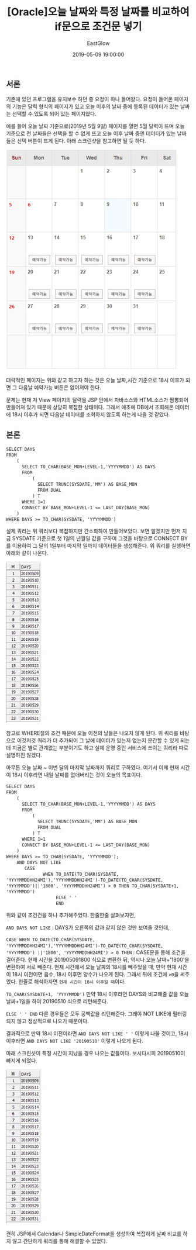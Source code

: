 ﻿---
layout: post
title:  "[Oracle]오늘 날짜와 특정 날짜를 비교하여 if문으로 조건문 넣기"
date:   2019-05-09 19:00:00
author: EastGlow
categories: Data-base
---
## 서론

기존에 있던 프로그램을 유지보수 하던 중 요청이 하나 들어왔다. 요청이 들어온 페이지의 기능은 달력 형식의 페이지가 있고 오늘 이후의 날짜 중에 등록된 데이터가 있는 날짜는 선택할 수 있도록 되어 있는 페이지였다.

예를 들어 오늘 날짜 기준으로(2019년 5월 9일) 페이지를 열면 5월 달력이 뜨며 오늘 기준으로 전 날짜들은 선택을 할 수 없게 뜨고 오늘 이후 날짜 중엔 데이터가 있는 날짜들은 선택 버튼이 뜨게 된다. 아래 스크린샷을 참고하면 될 듯 하다.

![](/assets/post/20190509_1.PNG)

대략적인 페이지는 위와 같고 하고자 하는 것은 오늘 날짜,시간 기준으로 18시 이후가 되면 그 다음날 예약가능 버튼은 없어져야 한다.

문제는 현재 저 View 페이지의 달력을 JSP 안에서 자바소스와 HTML소스가 짬뽕되어 만들어져 있기 때문에 상당히 복잡한 상태이다. 그래서 애초에 DB에서 조회해온 데이터에 18시 이후가 되면 다음날 데이터를 조회하지 않도록 하는게 나을 것 같았다.

## 본론

```
SELECT DAYS
FROM
	(
      SELECT TO_CHAR(BASE_MON+LEVEL-1,'YYYYMMDD') AS DAYS
      FROM 
          ( 
            SELECT TRUNC(SYSDATE,'MM') AS BASE_MON
            FROM DUAL 
          ) T 
      WHERE 1=1 
      CONNECT BY BASE_MON+LEVEL-1 <= LAST_DAY(BASE_MON)
    )
WHERE DAYS >= TO_CHAR(SYSDATE, 'YYYYMMDD')
```

실제 쿼리는 위 쿼리보다 복잡하지만 간소화하여 만들어보았다. 보면 알겠지만 먼저 지금 SYSDATE 기준으로 첫 1일의 년월일 값을 구하여 그것을 바탕으로 CONNECT BY를 이용하여 그 달의 1일부터 마지막 일까지 데이터들을 생성해준다. 위 쿼리를 실행하면 아래와 같이 나온다.

![](/assets/post/20190509_2.PNG)

참고로 WHERE절의 조건 때문에 오늘 이전의 날들은 나오지 않게 된다. 위 쿼리를 바탕으로 이것저것 쿼리가 더 추가되어 그 날에 데이터가 있는지 없는지 분간할 수 있게 되는데 지금은 별로 관계없는 부분이기도 하고 실제 운영 중인 서비스에 쓰이는 쿼리라 따로 설명하진 않겠다.

아무튼 오늘 날짜 ~ 이번 달의 마지막 날짜까지 쿼리로 구하였다. 여기서 이제 현재 시간이 18시 이후라면 내일 날짜를 없애버리는 것이 오늘의 목표이다.

```
SELECT DAYS
FROM
    (
      SELECT TO_CHAR(BASE_MON+LEVEL-1,'YYYYMMDD') AS DAYS
      FROM 
          ( 
            SELECT TRUNC(SYSDATE,'MM') AS BASE_MON
            FROM DUAL 
          ) T 
      WHERE 1=1 
      CONNECT BY BASE_MON+LEVEL-1 <= LAST_DAY(BASE_MON)
    )
WHERE DAYS >= TO_CHAR(SYSDATE, 'YYYYMMDD');
    AND DAYS NOT LIKE 
       CASE 
              WHEN TO_DATE(TO_CHAR(SYSDATE, 'YYYYMMDDHH24MI'),'YYYYMMDDHH24MI')-TO_DATE(TO_CHAR(SYSDATE, 'YYYYMMDD')||'1800', 'YYYYMMDDHH24MI') > 0 THEN TO_CHAR(SYSDATE+1, 'YYYYMMDD') 
                   ELSE ' ' 
                   END
```

위와 같이 조건건을 하나 추가해주었다. 한줄한줄 살펴보자면,

`AND DAYS NOT LIKE` : DAYS가 오른쪽의 값과 같지 않은 것만 보여줄 것인데,

`CASE WHEN TO_DATE(TO_CHAR(SYSDATE, 'YYYYMMDDHH24MI'),'YYYYMMDDHH24MI')-TO_DATE(TO_CHAR(SYSDATE, 'YYYYMMDD') ||'1800', 'YYYYMMDDHH24MI') > 0 THEN` : CASE문을 통해 조건을 걸어준다. 현재 시간을 201905091800 식으로 변환한 뒤, 역시나 오늘 날짜+'1800'을 변환하여 서로 빼준다. 현재 시간에서 오늘 날짜의 18시를 빼주었을 때, 만약 현재 시간이 18시 이전이면 음수, 18시 이후면 양수가 나오게 된다. 그래서 뒤에 조건에 `>0`을 써주었다. 한줄로 해석하자면 `현재 시간이 18시 이후일 때`이다.

`TO_CHAR(SYSDATE+1, 'YYYYMMDD')` 만약 18시 이후라면 DAYS와 비교해줄 값을 오늘 날짜+1일을 하여 20190510 식으로 리턴해준다.

`ELSE ' ' END` 다른 경우들은 모두 공백값을 리턴해준다. 그래야 NOT LIKE에 필터링 되지 않고 정상적으로 나오기 때문이다.

결과적으로 만약 18시 이전이라면 `AND DAYS NOT LIKE ' '` 이렇게 나올 것이고, 18시 이후라면 `AND DAYS NOT LIKE '20190510'` 이렇게 나오게 된다.

아래 스크린샷이 특정 시간이 지났을 경우 나오는 값들이다. 보시다시피 20190510이 빠지게 되었다.

![](/assets/post/20190509_3.PNG)

괜히 JSP에서 Calendar나 SimpleDateFormat을 생성하여 복잡하게 날짜 비교를 하지 않고 간단하게 쿼리를 통해 해결할 수 있었다.


